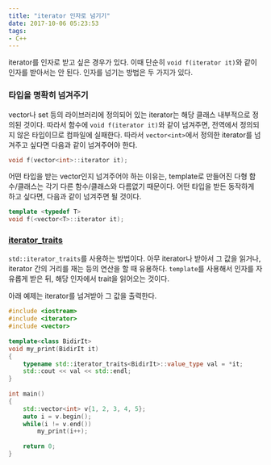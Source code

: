 ```yaml
---
title: "iterator 인자로 넘기기"
date: 2017-10-06 05:23:53
tags:
- C++
---
```


iterator를 인자로 받고 싶은 경우가 있다.
이때 단순히 `void f(iterator it)`와 같이 인자를 받아서는 안 된다.
인자를 넘기는 방법은 두 가지가 있다.
<!-- more -->

### 타입을 명확히 넘겨주기

vector나 set 등의 라이브러리에  정의되어 있는 iterator는 해당 클래스 내부적으로 정의된 것이다.
따라서 함수에 `void f(iterator it)`와 같이 넘겨주면, 전역에서 정의되지 않은 타입이므로 컴파일에 실패한다.
따라서 `vector<int>`에서 정의한 iterator를 넘겨주고 싶다면 다음과 같이 넘겨주어야 한다.

```c++
void f(vector<int>::iterator it);
```



어떤 타입을 받는 vector인지 넘겨주어야 하는 이유는, template로 만들어진 다형 함수/클래스는 각기 다른 함수/클래스와 다름없기 때문이다.
어떤 타입을 받든 동작하게 하고 싶다면, 다음과 같이 넘겨주면 될 것이다.

```c++
template <typedef T>
void f(<vector<T>::iterator it);
```


### [iterator_traits](http://en.cppreference.com/w/cpp/iterator/iterator_traits)

`std::iterator_traits`를 사용하는 방법이다.
아무 iterator나 받아서 그 값을 읽거나, iterator 간의 거리를 재는 등의 연산을 할 때 유용하다.
`template`를 사용해서 인자를 자유롭게 받은 뒤, 해당 인자에서 trait을 읽어오는 것이다.

아래 예제는 iterator를 넘겨받아 그 값을 출력한다.

```c++
#include <iostream>
#include <iterator>
#include <vector>
 
template<class BidirIt>
void my_print(BidirIt it)
{
    typename std::iterator_traits<BidirIt>::value_type val = *it;
    std::cout << val << std::endl;
}
 
int main()
{
    std::vector<int> v{1, 2, 3, 4, 5};
    auto i = v.begin();
    while(i != v.end())
        my_print(i++);
    
    return 0;
}
```

